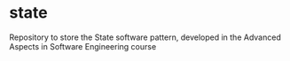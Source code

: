 # state
Repository to store the State software pattern, developed in the Advanced Aspects in Software Engineering course
